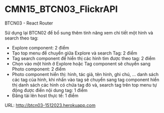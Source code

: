 # CMN15_BTCN03_FlickrAPI
BTCN03 - React Router

Sử dụng lại BTCN02 để bổ sung thêm tính năng xem chi tiết một hình và search theo tag:
- Explore component: 2 điểm
- Tạo top menu để chuyển giữa Explore và search Tag: 2 điểm 
- Tag search component để hiển thị các hình tìm được theo tag: 2 điểm
- Chọn vào một hình ở Explore hoặc Tag component sẽ chuyển sang Photo component: 2 điểm
- Photo component hiển thị: hình, tác giả, tên hình, ghi chú, ... danh sách các tag của hình, khi nhấn vào tag sẽ chuyển sang tag component hiển thị danh sách các hình có chứa tag đó và, search tag trên top menu tự động được điền nội dung tag: 1 điểm
- Đăng tải lên host thực tế: 1 điểm

URL: http://btcn03-1512023.herokuapp.com
